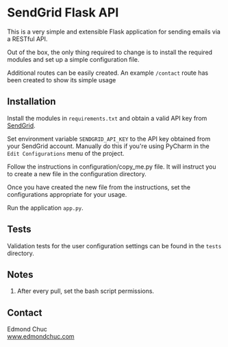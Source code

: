 # SendGrid Flask API
This is a very simple and extensible Flask application for sending emails via a RESTful API. 

Out of the box, the only thing required to change is to install the required modules and set up a simple configuration file. 

Additional routes can be easily created. An example `/contact` route has been created to show its simple usage

## Installation
Install the modules in `requirements.txt` and obtain a valid API key from [SendGrid](https://sendgrid.com).

Set environment variable `SENDGRID_API_KEY` to the API key obtained from your SendGrid account. Manually do this if you're using PyCharm in the `Edit Configurations` menu of the project.

Follow the instructions in configuration/copy_me.py file. It will instruct you to create a new file in the configuration directory.

Once you have created the new file from the instructions, set the configurations appropriate for your usage.

Run the application `app.py`.

## Tests
Validation tests for the user configuration settings can be found in the `tests` directory.

## Notes
1. After every pull, set the bash script permissions.

## Contact
Edmond Chuc  
www.edmondchuc.com